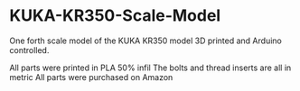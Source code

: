 # KUKA-KR350-Scale-Model
One forth scale model of the KUKA KR350 model 3D printed and Arduino controlled.

All parts were printed in PLA 50% infil
The bolts and thread inserts are all in metric
All parts were purchased on Amazon
